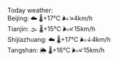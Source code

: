 Today weather:  
Beijing: ☁️   🌡️+17°C 🌬️↘4km/h  
Tianjin: 🌫  🌡️+15°C 🌬️↙15km/h  
Shijiazhuang: ☁️   🌡️+17°C 🌬️↓4km/h  
Tangshan: 🌦   🌡️+16°C 🌬️↙15km/h  
